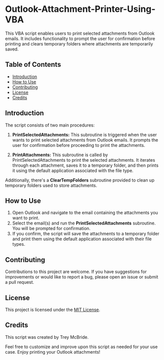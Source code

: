 # Outlook-Attachment-Printer-Using-VBA
This VBA script enables users to print selected attachments from Outlook emails. It includes functionality to prompt the user for confirmation before printing and clears temporary folders where attachments are temporarily saved.

## Table of Contents

- [Introduction](#introduction)
- [How to Use](#how-to-use)
- [Contributing](#contributing)
- [License](#license)
- [Credits](#credits)

## Introduction

The script consists of two main procedures:

1. **PrintSelectedAttachments:** This subroutine is triggered when the user wants to print selected attachments from Outlook emails. It prompts the user for confirmation before proceeding to print the attachments.

2. **PrintAttachments:** This subroutine is called by PrintSelectedAttachments to print the selected attachments. It iterates through each attachment, saves it to a temporary folder, and then prints it using the default application associated with the file type.

Additionally, there's a **ClearTempFolders** subroutine provided to clean up temporary folders used to store attachments.

## How to Use

1. Open Outlook and navigate to the email containing the attachments you want to print.
2. Select the email(s) and run the **PrintSelectedAttachments** subroutine. You will be prompted for confirmation.
3. If you confirm, the script will save the attachments to a temporary folder and print them using the default application associated with their file types.

## Contributing

Contributions to this project are welcome. If you have suggestions for improvements or would like to report a bug, please open an issue or submit a pull request.

## License

This project is licensed under the [MIT License](LICENSE).

## Credits

This script was created by Trey McBride.

Feel free to customize and improve upon this script as needed for your use case. Enjoy printing your Outlook attachments!
